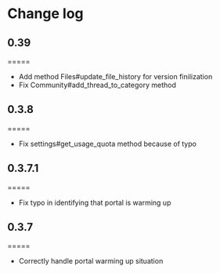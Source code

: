 # Change log

## 0.39
=====
* Add method Files#update_file_history for version finilization
* Fix Community#add_thread_to_category method

## 0.3.8
=====

* Fix settings#get_usage_quota method because of typo

## 0.3.7.1
=====

* Fix typo in identifying that portal is warming up

## 0.3.7
=====

* Correctly handle portal warming up situation
